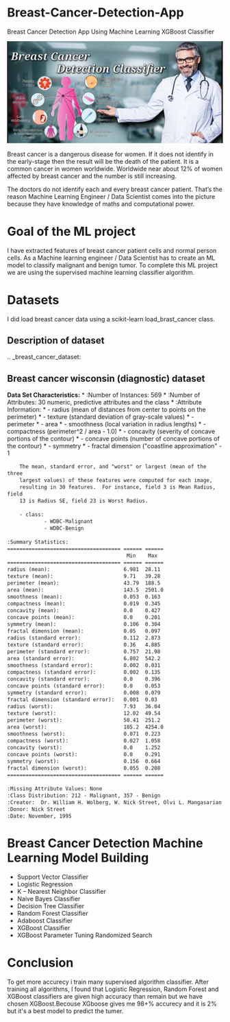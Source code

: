 # Breast-Cancer-Detection-App
 Breast Cancer Detection App Using Machine Learning XGBoost Classifier
 
![](static/images/Indian%20AI%20Hospital.jpg)


Breast cancer is a dangerous disease for women. If it does not identify in the early-stage then the result will be the death of the patient. It is a common cancer in women worldwide. Worldwide near about 12% of women affected by breast cancer and the number is still increasing.

The doctors do not identify each and every breast cancer patient. That’s the reason Machine Learning Engineer / Data Scientist comes into the picture because they have knowledge of maths and computational power.

# Goal of the ML project

I have extracted features of breast cancer patient cells and normal person cells. As a Machine learning engineer / Data Scientist has to create an ML model to classify malignant and benign tumor. To complete this ML project we are using the supervised machine learning classifier algorithm.

# Datasets

I did load  breast cancer data using a scikit-learn load_brast_cancer class.

## Description of dataset


.. _breast_cancer_dataset:
 
Breast cancer wisconsin (diagnostic) dataset
--------------------------------------------
 
**Data Set Characteristics:**
    * :Number of Instances: 569
    * :Number of Attributes: 30 numeric, predictive attributes and the class
    * :Attribute Information:
      * - radius (mean of distances from center to points on the perimeter)
      * - texture (standard deviation of gray-scale values)
      * - perimeter
      * - area
      * - smoothness (local variation in radius lengths)
      * - compactness (perimeter^2 / area - 1.0)
      * - concavity (severity of concave portions of the contour)
      * - concave points (number of concave portions of the contour)
      * - symmetry 
      * - fractal dimension ("coastline approximation" - 1
 
        The mean, standard error, and "worst" or largest (mean of the three
        largest values) of these features were computed for each image,
        resulting in 30 features.  For instance, field 3 is Mean Radius, field
        13 is Radius SE, field 23 is Worst Radius.
 
        - class:
                - WDBC-Malignant
                - WDBC-Benign
 
    :Summary Statistics:
    ===================================== ====== ======
                                           Min    Max
    ===================================== ====== ======
    radius (mean):                        6.981  28.11
    texture (mean):                       9.71   39.28
    perimeter (mean):                     43.79  188.5
    area (mean):                          143.5  2501.0
    smoothness (mean):                    0.053  0.163
    compactness (mean):                   0.019  0.345
    concavity (mean):                     0.0    0.427
    concave points (mean):                0.0    0.201
    symmetry (mean):                      0.106  0.304
    fractal dimension (mean):             0.05   0.097
    radius (standard error):              0.112  2.873
    texture (standard error):             0.36   4.885
    perimeter (standard error):           0.757  21.98
    area (standard error):                6.802  542.2
    smoothness (standard error):          0.002  0.031
    compactness (standard error):         0.002  0.135
    concavity (standard error):           0.0    0.396
    concave points (standard error):      0.0    0.053
    symmetry (standard error):            0.008  0.079
    fractal dimension (standard error):   0.001  0.03
    radius (worst):                       7.93   36.04
    texture (worst):                      12.02  49.54
    perimeter (worst):                    50.41  251.2
    area (worst):                         185.2  4254.0
    smoothness (worst):                   0.071  0.223
    compactness (worst):                  0.027  1.058
    concavity (worst):                    0.0    1.252
    concave points (worst):               0.0    0.291
    symmetry (worst):                     0.156  0.664
    fractal dimension (worst):            0.055  0.208
    ===================================== ====== ======
 
    :Missing Attribute Values: None
    :Class Distribution: 212 - Malignant, 357 - Benign
    :Creator:  Dr. William H. Wolberg, W. Nick Street, Olvi L. Mangasarian
    :Donor: Nick Street
    :Date: November, 1995
    
   # Breast Cancer Detection Machine Learning Model Building
   
   * Support Vector Classifier
   * Logistic Regression
   * K – Nearest Neighbor Classifier
   * Naive Bayes Classifier
   * Decision Tree Classifier
   * Random Forest Classifier
   * Adaboost Classifier
   * XGBoost Classifier
   * XGBoost Parameter Tuning Randomized Search
   
   
   # Conclusion
  To get more accurecy i train many supervised algorithm classifier. After training all algorithms, I found that Logistic Regression, Random Forest and XGBoost classifiers are given high accuracy than remain but we have chosen XGBoost.Becouse XGboose gives me 98+% accurecy and it is 2% but it's a best model to predict the tumer.
